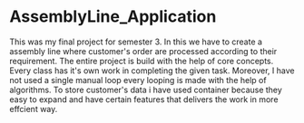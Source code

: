 # AssemblyLine_Application

This was my final project for semester 3. In this we have to create a assembly line where customer's order are processed according to their requirement. 
The entire project is build with the help of core concepts. Every class has it's own work in completing the given task. Moreover, I have not used a single manual 
loop every looping is made with the help of algorithms. To store customer's data i have used container because they easy to expand and have certain features that
delivers the work in more effcient way.

